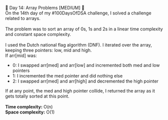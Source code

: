🎉 Day 14: Array Problems [MEDIUM] 🎉 
<br> On the 14th day of my #100DaysOfDSA challenge, I solved a challenge related to arrays.
<br><br>
The problem was to sort an array of 0s, 1s and 2s in a linear time complexity and constant space complexity. 
<br><br>
I used the Dutch national flag algorithm (DNF). I iterated over the array, keeping three pointers: low, mid and high.
<br>If arr[mid] was:
<ul>
  <li>0: I swapped arr[med] and arr[low] and incremented both med and low pointers</li>
  <li>1: I incremented the med pointer and did nothing else</li>
  <li>2: I swapped arr[med] and arr[high] and decremented the high pointer</li>
</ul>
If at any point, the med and high pointer collide, I returned the array as it gets totally sorted at this point.
<br><br>
<b>Time complexity:</b> O(n)<br>
<b>Space complexity:</b> O(1)

